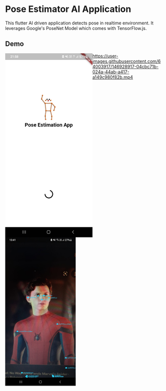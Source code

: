 # Pose Estimator AI Application

This flutter AI driven application detects pose in realtime environment. It leverages Google's PoseNet Model which comes with TensorFlow.js. 

## Demo 

<img align="left" alt="splashscreen" width="280px" src="https://github.com/sukanyabag/Pose-Estimator-AI-App/blob/master/img/splashscreen.jpeg"/>
<img align="left" alt="workingdemoss" width="226px" src="https://github.com/sukanyabag/Pose-Estimator-AI-App/blob/master/img/tomholland.jpeg"/>




https://user-images.githubusercontent.com/64003917/146928917-04cbc71b-024a-44ab-a417-a149c980f82b.mp4


